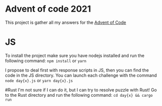 # Advent of code 2021

This project is gather all my answers for the [Advent of Code](https://adventofcode.com/)

# JS 
To install the project make sure you have nodejs installed and run the following command:
```npm install``` or ```yarn```

I propose to deal first with response scripts in JS, then you can find the code in the JS directory.
You can launch each challenge with the command ``node day{x}.js`` or ``yarn day{x}.js``


#Rust
I'm not sure if I can do it, but I can try to resolve puzzle with Rust!
Go to the Rust directory and run the following command: ```cd day{x} && cargo run```
``````
